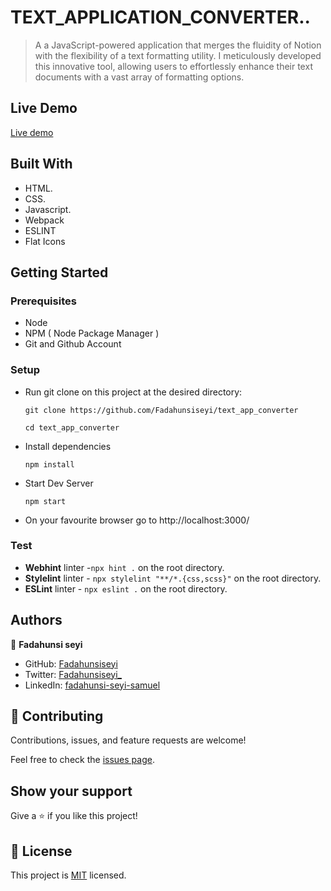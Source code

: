 
# TEXT_APPLICATION_CONVERTER..

> A a JavaScript-powered application that merges the fluidity of Notion with the flexibility of a text formatting utility. I meticulously developed this innovative tool, allowing users to effortlessly enhance their text documents with a vast array of formatting options.

## Live Demo

[Live demo](https://fadahunsiseyi.github.io/text_app_converter/)

## Built With

- HTML.
- CSS.
- Javascript.
- Webpack
- ESLINT
- Flat Icons

## Getting Started

### Prerequisites

- Node
- NPM ( Node Package Manager )
- Git and Github Account

### Setup

- Run git clone on this project at the desired directory:
  ```
  git clone https://github.com/Fadahunsiseyi/text_app_converter
  ```
  ```
  cd text_app_converter
  ```
- Install dependencies

  ```
  npm install
  ```

- Start Dev Server
  ```
  npm start
  ```
- On your favourite browser go to http://localhost:3000/

### Test

- **Webhint** linter -`npx hint .` on the root directory.
- **Stylelint** linter - `npx stylelint "**/*.{css,scss}"` on the root directory.
- **ESLint** linter - `npx eslint .` on the root directory.

## Authors

👤 **Fadahunsi seyi**

- GitHub: [Fadahunsiseyi](https://github.com/Fadahunsiseyi)
- Twitter: [Fadahunsiseyi_](https://twitter.com/@Fadahunsiseyi_)
- LinkedIn: [fadahunsi-seyi-samuel](https://www.linkedin.com/in/fadahunsiseyi)


## 🤝 Contributing

Contributions, issues, and feature requests are welcome!

Feel free to check the [issues page](https://github.com/Fadahunsiseyi/text_app_converter/issues).

## Show your support

Give a ⭐️ if you like this project!

## 📝 License

This project is [MIT](./MIT.md) licensed.
